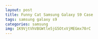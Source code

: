 ```yaml
---
layout: post
title: Funny Cat Samsung Galaxy S9 Case
tags: samsung galaxy s9
categories: samsung
img: 1K9VjtVhVBGWtle5jG5OtxVjMEGmx70rC
---
```

